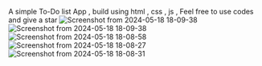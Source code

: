 A simple To-Do list App , build using html , css , js , Feel free to use codes and give a star ![Screenshot from 2024-05-18 18-09-38](https://github.com/mehedihassan0/HTML-CSS-JS-Web-Projects/assets/106251826/6fbaf78d-39ec-45e5-9f77-ba1330e6d30b)
![Screenshot from 2024-05-18 18-09-38](https://github.com/mehedihassan0/HTML-CSS-JS-Web-Projects/assets/106251826/6661b086-54f7-440b-a7c7-66acf035c084)
![Screenshot from 2024-05-18 18-08-58](https://github.com/mehedihassan0/HTML-CSS-JS-Web-Projects/assets/106251826/30fe9a3d-8b56-4c47-abeb-fdae081cc6ff)
![Screenshot from 2024-05-18 18-08-27](https://github.com/mehedihassan0/HTML-CSS-JS-Web-Projects/assets/106251826/915f3d14-bb73-43bf-9137-3a04f96459bd)
![Screenshot from 2024-05-18 18-08-31](https://github.com/mehedihassan0/HTML-CSS-JS-Web-Projects/assets/106251826/9d1610da-f959-4c42-a021-eca565ff2d73)
